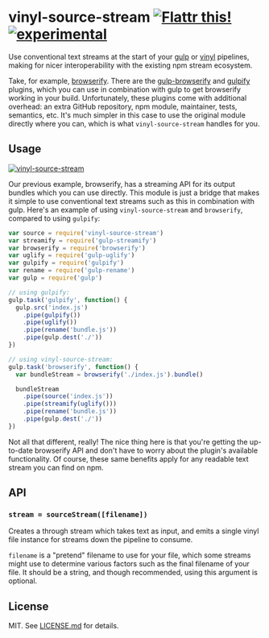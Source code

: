 # vinyl-source-stream [![Flattr this!](https://api.flattr.com/button/flattr-badge-large.png)](https://flattr.com/submit/auto?user_id=hughskennedy&url=http://github.com/hughsk/vinyl-source-stream&title=vinyl-source-stream&description=hughsk/vinyl-source-stream%20on%20GitHub&language=en_GB&tags=flattr,github,javascript&category=software)[![experimental](http://hughsk.github.io/stability-badges/dist/experimental.svg)](http://github.com/hughsk/stability-badges) #

Use conventional text streams at the start of your
[gulp](http://github.com/gulpjs/gulp) or
[vinyl](http://github.com/wearefractal/vinyl) pipelines, making for nicer
interoperability with the existing npm stream ecosystem.

Take, for example, [browserify](http://browserify.org/). There are the
[gulp-browserify](https://github.com/deepak1556/gulp-browserify) and
[gulpify](https://github.com/hughsk/gulpify) plugins, which you can use in
combination with gulp to get browserify working in your build. Unfortunately,
these plugins come with additional overhead: an extra GitHub repository, npm
module, maintainer, tests, semantics, etc. It's much simpler
in this case to use the original module directly where you can, which is what
`vinyl-source-stream` handles for you.

## Usage ##

[![vinyl-source-stream](https://nodei.co/npm/vinyl-source-stream.png?mini=true)](https://nodei.co/npm/vinyl-source-stream)

Our previous example, browserify, has a streaming API for its output bundles
which you can use directly. This module is just a bridge that makes it
simple to use conventional text streams such as this in combination with gulp.
Here's an example of using `vinyl-source-stream` and `browserify`, compared to
using `gulpify`:

``` javascript
var source = require('vinyl-source-stream')
var streamify = require('gulp-streamify')
var browserify = require('browserify')
var uglify = require('gulp-uglify')
var gulpify = require('gulpify')
var rename = require('gulp-rename')
var gulp = require('gulp')

// using gulpify:
gulp.task('gulpify', function() {
  gulp.src('index.js')
    .pipe(gulpify())
    .pipe(uglify())
    .pipe(rename('bundle.js'))
    .pipe(gulp.dest('./'))
})

// using vinyl-source-stream:
gulp.task('browserify', function() {
  var bundleStream = browserify('./index.js').bundle()

  bundleStream
    .pipe(source('index.js'))
    .pipe(streamify(uglify()))
    .pipe(rename('bundle.js'))
    .pipe(gulp.dest('./'))
})
```

Not all that different, really! The nice thing here is that you're getting the
up-to-date browserify API and don't have to worry about the plugin's available
functionality. Of course, these same benefits apply for any readable text
stream you can find on npm.

## API ##

### `stream = sourceStream([filename])` ###

Creates a through stream which takes text as input, and emits a single
vinyl file instance for streams down the pipeline to consume.

`filename` is a "pretend" filename to use for your file, which some streams
might use to determine various factors such as the final filename of your file.
It should be a string, and though recommended, using this argument is optional.

## License ##

MIT. See [LICENSE.md](http://github.com/hughsk/vinyl-source-stream/blob/master/LICENSE.md) for details.
